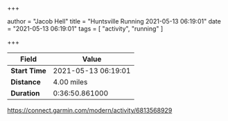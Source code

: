 +++

author = "Jacob Hell"
title = "Huntsville Running 2021-05-13 06:19:01"
date = "2021-05-13 06:19:01"
tags = [
    "activity", "running"
]

+++

<!--more-->

|Field  |Value  |
|--- | --- |
|**Start Time**|2021-05-13 06:19:01|
|**Distance**|4.00 miles|
|**Duration**|0:36:50.861000|

https://connect.garmin.com/modern/activity/6813568929